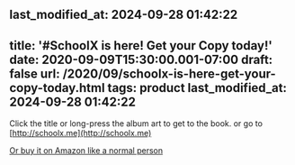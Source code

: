 last_modified_at: 2024-09-28 01:42:22
---
title: '#SchoolX is here! Get your Copy today!'
date: 2020-09-09T15:30:00.001-07:00
draft: false
url: /2020/09/schoolx-is-here-get-your-copy-today.html
tags: product
last_modified_at: 2024-09-28 01:42:22
---

  

Click the title or long-press the album art to get to the book. or go to [http://schoolx.me](http://schoolx.me)

  

[Or buy it on Amazon like a normal person](https://amzn.to/33cIy22)
